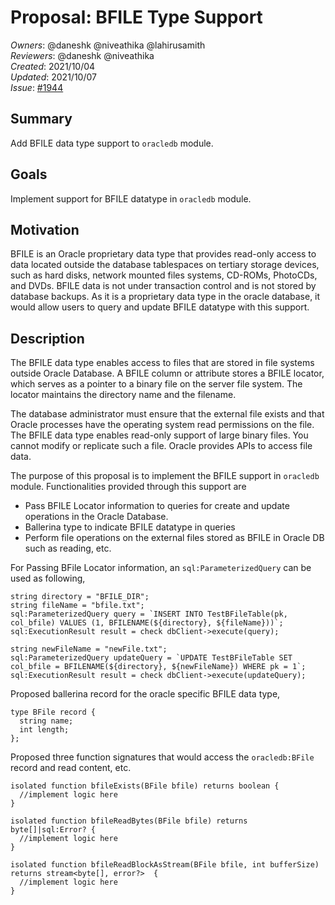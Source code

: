 # Proposal: BFILE Type Support
_Owners_:  @daneshk @niveathika @lahirusamith   
_Reviewers_: @daneshk @niveathika   
_Created_: 2021/10/04   
_Updated_: 2021/10/07   
_Issue_: [#1944](https://github.com/ballerina-platform/ballerina-standard-library/issues/1944)   

## Summary
Add BFILE data type support to `oracledb` module.

## Goals
Implement support for BFILE datatype in `oracledb` module.

## Motivation
BFILE is an Oracle proprietary data type that provides read-only access to data located outside the database tablespaces on tertiary storage devices, such as hard disks, network mounted files systems, CD-ROMs, PhotoCDs, and DVDs. BFILE data is not under transaction control and is not stored by database backups. As it is a proprietary data type in the oracle database, it would allow users to query and update BFILE datatype with this support.

## Description

The BFILE data type enables access to files that are stored in file systems outside Oracle Database. A BFILE column or attribute stores a BFILE locator, which serves as a pointer to a binary file on the server file system. The locator maintains the directory name and the filename.

The database administrator must ensure that the external file exists and that Oracle processes have the operating system read permissions on the file.
The BFILE data type enables read-only support of large binary files. You cannot modify or replicate such a file. Oracle provides APIs to access file data.

The purpose of this proposal is to implement the BFILE support in `oracledb` module. Functionalities provided through this support are

- Pass BFILE Locator information to queries for create and update operations in the Oracle Database.
- Ballerina type to indicate BFILE datatype in queries
- Perform file operations on the external files stored as BFILE in Oracle  DB such as reading, etc.

For Passing BFile Locator information, an `sql:ParameterizedQuery` can be used as following, 

```ballerina
string directory = "BFILE_DIR";
string fileName = "bfile.txt";
sql:ParameterizedQuery query = `INSERT INTO TestBFileTable(pk, col_bfile) VALUES (1, BFILENAME(${directory}, ${fileName}))`;
sql:ExecutionResult result = check dbClient->execute(query);

string newFileName = "newFile.txt";
sql:ParameterizedQuery updateQuery = `UPDATE TestBFileTable SET col_bfile = BFILENAME(${directory}, ${newFileName}) WHERE pk = 1`;
sql:ExecutionResult result = check dbClient->execute(updateQuery);
```

Proposed ballerina record for the oracle specific BFILE data type,

```ballerina
type BFile record {
  string name;
  int length;
};
```

Proposed three function signatures that would access the `oracledb:BFile` record and read content, etc. 

```ballerina
isolated function bfileExists(BFile bfile) returns boolean {
  //implement logic here
}

isolated function bfileReadBytes(BFile bfile) returns byte[]|sql:Error? {
  //implement logic here
}

isolated function bfileReadBlockAsStream(BFile bfile, int bufferSize) returns stream<byte[], error?>  {
  //implement logic here
}
```

